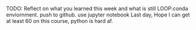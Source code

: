 TODO: Reflect on what you learned this week and what is still 
LOOP:conda enviornment. push to github. use jupyter notebook
Last day, Hope I can get at least 60 on this course, python is hard af.